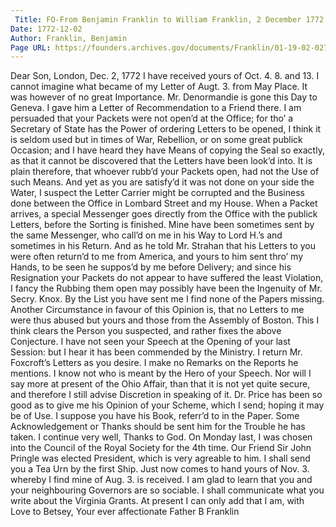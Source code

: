 ```yaml
---
 Title: FO-From Benjamin Franklin to William Franklin, 2 December 1772
Date: 1772-12-02
Author: Franklin, Benjamin
Page URL: https://founders.archives.gov/documents/Franklin/01-19-02-0271
---
```


Dear Son,
London, Dec. 2, 1772
I have received yours of Oct. 4. 8. and 13. I cannot imagine what became of my Letter of Augt. 3. from May Place. It was however of no great Importance. Mr. Denormandie is gone this Day to Geneva. I gave him a Letter of Recommendation to a Friend there.
I am persuaded that your Packets were not open’d at the Office; for tho’ a Secretary of State has the Power of ordering Letters to be opened, I think it is seldom used but in times of War, Rebellion, or on some great publick Occasion; and I have heard they have Means of copying the Seal so exactly, as that it cannot be discovered that the Letters have been look’d into. It is plain therefore, that whoever rubb’d your Packets open, had not the Use of such Means. And yet as you are satisfy’d it was not done on your side the Water, I suspect the Letter Carrier might be corrupted and the Business done between the Office in Lombard Street and my House. When a Packet arrives, a special Messenger goes directly from the Office with the publick Letters, before the Sorting is finished. Mine have been sometimes sent by the same Messenger, who call’d on me in his Way to Lord H.’s and sometimes in his Return. And as he told Mr. Strahan that his Letters to you were often return’d to me from America, and yours to him sent thro’ my Hands, to be seen he suppos’d by me before Delivery; and since his Resignation your Packets do not appear to have suffered the least Violation, I fancy the Rubbing them open may possibly have been the Ingenuity of Mr. Secry. Knox. By the List you have sent me I find none of the Papers missing. Another Circumstance in favour of this Opinion is, that no Letters to me were thus abused but yours and those from the Assembly of Boston. This I think clears the Person you suspected, and rather fixes the above Conjecture.
I have not seen your Speech at the Opening of your last Session: but I hear it has been commended by the Ministry.
I return Mr. Foxcroft’s Letters as you desire. I make no Remarks on the Reports he mentions. I know not who is meant by the Hero of your Speech. Nor will I say more at present of the Ohio Affair, than that it is not yet quite secure, and therefore I still advise Discretion in speaking of it.
Dr. Price has been so good as to give me his Opinion of your Scheme, which I send; hoping it may be of Use. I suppose you have his Book, referr’d to in the Paper. Some Acknowledgement or Thanks should be sent him for the Trouble he has taken.
I continue very well, Thanks to God. On Monday last, I was chosen into the Council of the Royal Society for the 4th time. Our Friend Sir John Pringle was elected President, which is very agreable to him.
I shall send you a Tea Urn by the first Ship.
Just now comes to hand yours of Nov. 3. whereby I find mine of Aug. 3. is received. I am glad to learn that you and your neighbouring Governors are so sociable. I shall communicate what you write about the Virginia Grants. At present I can only add that I am, with Love to Betsey, Your ever affectionate Father
B Franklin


